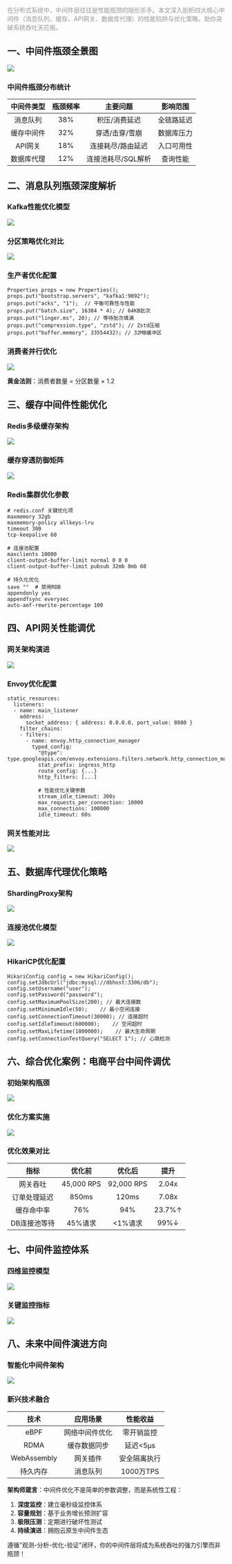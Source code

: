 <font style="color:rgba(0, 0, 0, 0.4);background-color:rgb(252, 252, 252);">在分布式系统中，中间件层往往是性能瓶颈的隐形杀手。本文深入剖析四大核心中间件（消息队列、缓存、API网关、数据库代理）的性能陷阱与优化策略，助你突破系统吞吐天花板。</font>

## <font style="color:rgba(0, 0, 0, 0.9);background-color:rgb(252, 252, 252);">一、中间件瓶颈全景图</font>
![](https://cdn.nlark.com/yuque/0/2025/png/538409/1751017276532-37408382-f931-4776-aa97-a72624b67346.png)

### <font style="color:rgba(0, 0, 0, 0.9);background-color:rgb(252, 252, 252);">中间件瓶颈分布统计</font>
| **<font style="color:rgba(0, 0, 0, 0.9);background-color:rgb(252, 252, 252);">中间件类型</font>** | **<font style="color:rgba(0, 0, 0, 0.9);background-color:rgb(252, 252, 252);">瓶颈频率</font>** | **<font style="color:rgba(0, 0, 0, 0.9);background-color:rgb(252, 252, 252);">主要问题</font>** | **<font style="color:rgba(0, 0, 0, 0.9);background-color:rgb(252, 252, 252);">影响范围</font>** |
| :---: | :---: | :---: | :---: |
| <font style="color:rgba(0, 0, 0, 0.9);background-color:rgb(252, 252, 252);">消息队列</font> | <font style="color:rgba(0, 0, 0, 0.9);background-color:rgb(252, 252, 252);">38%</font> | <font style="color:rgba(0, 0, 0, 0.9);background-color:rgb(252, 252, 252);">积压/消费延迟</font> | <font style="color:rgba(0, 0, 0, 0.9);background-color:rgb(252, 252, 252);">全链路延迟</font> |
| <font style="color:rgba(0, 0, 0, 0.9);background-color:rgb(252, 252, 252);">缓存中间件</font> | <font style="color:rgba(0, 0, 0, 0.9);background-color:rgb(252, 252, 252);">32%</font> | <font style="color:rgba(0, 0, 0, 0.9);background-color:rgb(252, 252, 252);">穿透/击穿/雪崩</font> | <font style="color:rgba(0, 0, 0, 0.9);background-color:rgb(252, 252, 252);">数据库压力</font> |
| <font style="color:rgba(0, 0, 0, 0.9);background-color:rgb(252, 252, 252);">API网关</font> | <font style="color:rgba(0, 0, 0, 0.9);background-color:rgb(252, 252, 252);">18%</font> | <font style="color:rgba(0, 0, 0, 0.9);background-color:rgb(252, 252, 252);">连接耗尽/路由延迟</font> | <font style="color:rgba(0, 0, 0, 0.9);background-color:rgb(252, 252, 252);">入口可用性</font> |
| <font style="color:rgba(0, 0, 0, 0.9);background-color:rgb(252, 252, 252);">数据库代理</font> | <font style="color:rgba(0, 0, 0, 0.9);background-color:rgb(252, 252, 252);">12%</font> | <font style="color:rgba(0, 0, 0, 0.9);background-color:rgb(252, 252, 252);">连接池耗尽/SQL解析</font> | <font style="color:rgba(0, 0, 0, 0.9);background-color:rgb(252, 252, 252);">查询性能</font> |


## <font style="color:rgba(0, 0, 0, 0.9);background-color:rgb(252, 252, 252);">二、消息队列瓶颈深度解析</font>
### <font style="color:rgba(0, 0, 0, 0.9);background-color:rgb(252, 252, 252);">Kafka性能优化模型</font>
![](https://cdn.nlark.com/yuque/0/2025/png/538409/1751019797612-d28d4dee-7431-4ec9-b31a-77e35b8b5df3.png)

### <font style="color:rgba(0, 0, 0, 0.9);background-color:rgb(252, 252, 252);">分区策略优化对比</font>
![](https://cdn.nlark.com/yuque/0/2025/png/538409/1751019948376-832f9096-f1f5-4735-a320-9707811c9847.png)

### <font style="color:rgba(0, 0, 0, 0.9);background-color:rgb(252, 252, 252);">生产者优化配置</font>
```plain
Properties props = new Properties();
props.put("bootstrap.servers", "kafka1:9092");
props.put("acks", "1");  // 平衡可靠性与性能
props.put("batch.size", 16384 * 4); // 64KB批次
props.put("linger.ms", 20); // 等待批次填满
props.put("compression.type", "zstd"); // Zstd压缩
props.put("buffer.memory", 33554432); // 32MB缓冲区
```

### <font style="color:rgba(0, 0, 0, 0.9);background-color:rgb(252, 252, 252);">消费者并行优化</font>
![](https://cdn.nlark.com/yuque/0/2025/png/538409/1751017356854-b0ccaca2-e11e-4947-979c-835eb27697bd.png)

**<font style="color:rgba(0, 0, 0, 0.9);background-color:rgb(252, 252, 252);">黄金法则</font>**<font style="color:rgba(0, 0, 0, 0.9);background-color:rgb(252, 252, 252);">：消费者数量 = 分区数量 × 1.2</font>

## <font style="color:rgba(0, 0, 0, 0.9);background-color:rgb(252, 252, 252);">三、缓存中间件性能优化</font>
### <font style="color:rgba(0, 0, 0, 0.9);background-color:rgb(252, 252, 252);">Redis多级缓存架构</font>
![](https://cdn.nlark.com/yuque/0/2025/png/538409/1751017370820-10fbe44c-3cab-479c-93be-5cdbdf93950a.png)

### <font style="color:rgba(0, 0, 0, 0.9);background-color:rgb(252, 252, 252);">缓存穿透防御矩阵</font>
![](https://cdn.nlark.com/yuque/0/2025/png/538409/1751017384715-31442940-29f5-430c-a6b1-274cd6a8c31e.png)

### <font style="color:rgba(0, 0, 0, 0.9);background-color:rgb(252, 252, 252);">Redis集群优化参数</font>
```plain
# redis.conf 关键优化项
maxmemory 32gb
maxmemory-policy allkeys-lru
timeout 300
tcp-keepalive 60

# 连接池配置
maxclients 10000
client-output-buffer-limit normal 0 0 0
client-output-buffer-limit pubsub 32mb 8mb 60

# 持久化优化
save ""  # 禁用RDB
appendonly yes
appendfsync everysec
auto-aof-rewrite-percentage 100
```

## <font style="color:rgba(0, 0, 0, 0.9);background-color:rgb(252, 252, 252);">四、API网关性能调优</font>
### <font style="color:rgba(0, 0, 0, 0.9);background-color:rgb(252, 252, 252);">网关架构演进</font>
![](https://cdn.nlark.com/yuque/0/2025/png/538409/1751017573681-c47bfd5b-13a3-4bcd-80ff-11b6389ad712.png)

### <font style="color:rgba(0, 0, 0, 0.9);background-color:rgb(252, 252, 252);">Envoy优化配置</font>
```plain
static_resources:
  listeners:
  - name: main_listener
    address:
      socket_address: { address: 0.0.0.0, port_value: 8080 }
    filter_chains:
    - filters:
      - name: envoy.http_connection_manager
        typed_config:
          "@type": type.googleapis.com/envoy.extensions.filters.network.http_connection_manager.v3.HttpConnectionManager
          stat_prefix: ingress_http
          route_config: {...}
          http_filters: [...]
          
          # 性能优化关键参数
          stream_idle_timeout: 300s
          max_requests_per_connection: 10000
          max_connections: 100000
          idle_timeout: 60s
```

### <font style="color:rgba(0, 0, 0, 0.9);background-color:rgb(252, 252, 252);">网关性能对比</font>
![](https://cdn.nlark.com/yuque/0/2025/png/538409/1751018054977-c06e10c3-27fb-4d23-b5be-0f05d11adee6.png)

## <font style="color:rgba(0, 0, 0, 0.9);background-color:rgb(252, 252, 252);">五、数据库代理优化策略</font>
### <font style="color:rgba(0, 0, 0, 0.9);background-color:rgb(252, 252, 252);">ShardingProxy架构</font>
![](https://cdn.nlark.com/yuque/0/2025/png/538409/1751018077856-6e793b15-1756-4890-ba99-abc8b5db4ea0.png)

### <font style="color:rgba(0, 0, 0, 0.9);background-color:rgb(252, 252, 252);">连接池优化模型</font>
![](https://cdn.nlark.com/yuque/0/2025/png/538409/1751018128276-553c4769-dc15-43cb-815e-85f01a1795aa.png)

### <font style="color:rgba(0, 0, 0, 0.9);background-color:rgb(252, 252, 252);">HikariCP优化配置</font>
```plain
HikariConfig config = new HikariConfig();
config.setJdbcUrl("jdbc:mysql://dbhost:3306/db");
config.setUsername("user");
config.setPassword("password");
config.setMaximumPoolSize(200); // 最大连接数
config.setMinimumIdle(50);    // 最小空闲连接
config.setConnectionTimeout(30000); // 连接超时
config.setIdleTimeout(600000);    // 空闲超时
config.setMaxLifetime(1800000);    // 最大生命周期
config.setConnectionTestQuery("SELECT 1"); // 心跳检测
```

## <font style="color:rgba(0, 0, 0, 0.9);background-color:rgb(252, 252, 252);">六、综合优化案例：电商平台中间件调优</font>
### <font style="color:rgba(0, 0, 0, 0.9);background-color:rgb(252, 252, 252);">初始架构瓶颈</font>
![](https://cdn.nlark.com/yuque/0/2025/png/538409/1751018590379-07b1e6c2-2225-4fdb-9330-323effd8cee5.png)

### <font style="color:rgba(0, 0, 0, 0.9);background-color:rgb(252, 252, 252);">优化方案实施</font>
![](https://cdn.nlark.com/yuque/0/2025/png/538409/1751018299792-95e2b2a9-bbff-46ab-b300-98afe6901dd7.png)

### <font style="color:rgba(0, 0, 0, 0.9);background-color:rgb(252, 252, 252);">优化效果对比</font>
| **<font style="color:rgba(0, 0, 0, 0.9);background-color:rgb(252, 252, 252);">指标</font>** | **<font style="color:rgba(0, 0, 0, 0.9);background-color:rgb(252, 252, 252);">优化前</font>** | **<font style="color:rgba(0, 0, 0, 0.9);background-color:rgb(252, 252, 252);">优化后</font>** | **<font style="color:rgba(0, 0, 0, 0.9);background-color:rgb(252, 252, 252);">提升</font>** |
| :---: | :---: | :---: | :---: |
| <font style="color:rgba(0, 0, 0, 0.9);background-color:rgb(252, 252, 252);">网关吞吐</font> | <font style="color:rgba(0, 0, 0, 0.9);background-color:rgb(252, 252, 252);">45,000 RPS</font> | <font style="color:rgba(0, 0, 0, 0.9);background-color:rgb(252, 252, 252);">92,000 RPS</font> | <font style="color:rgba(0, 0, 0, 0.9);background-color:rgb(252, 252, 252);">2.04x</font> |
| <font style="color:rgba(0, 0, 0, 0.9);background-color:rgb(252, 252, 252);">订单处理延迟</font> | <font style="color:rgba(0, 0, 0, 0.9);background-color:rgb(252, 252, 252);">850ms</font> | <font style="color:rgba(0, 0, 0, 0.9);background-color:rgb(252, 252, 252);">120ms</font> | <font style="color:rgba(0, 0, 0, 0.9);background-color:rgb(252, 252, 252);">7.08x</font> |
| <font style="color:rgba(0, 0, 0, 0.9);background-color:rgb(252, 252, 252);">缓存命中率</font> | <font style="color:rgba(0, 0, 0, 0.9);background-color:rgb(252, 252, 252);">76%</font> | <font style="color:rgba(0, 0, 0, 0.9);background-color:rgb(252, 252, 252);">94%</font> | <font style="color:rgba(0, 0, 0, 0.9);background-color:rgb(252, 252, 252);">23.7%↑</font> |
| <font style="color:rgba(0, 0, 0, 0.9);background-color:rgb(252, 252, 252);">DB连接池等待</font> | <font style="color:rgba(0, 0, 0, 0.9);background-color:rgb(252, 252, 252);">45%请求</font> | <font style="color:rgba(0, 0, 0, 0.9);background-color:rgb(252, 252, 252);"><1%请求</font> | <font style="color:rgba(0, 0, 0, 0.9);background-color:rgb(252, 252, 252);">99%↓</font> |


## <font style="color:rgba(0, 0, 0, 0.9);background-color:rgb(252, 252, 252);">七、中间件监控体系</font>
### <font style="color:rgba(0, 0, 0, 0.9);background-color:rgb(252, 252, 252);">四维监控模型</font>
![](https://cdn.nlark.com/yuque/0/2025/png/538409/1751019556014-72af920c-5d6d-464d-b70b-9114291bdabd.png)



### <font style="color:rgba(0, 0, 0, 0.9);background-color:rgb(252, 252, 252);">关键监控指标</font>
![](https://cdn.nlark.com/yuque/0/2025/png/538409/1751019507976-e2fdb32a-af19-4de8-a836-d9dd5d40665c.png)

## <font style="color:rgba(0, 0, 0, 0.9);background-color:rgb(252, 252, 252);">八、未来中间件演进方向</font>
### <font style="color:rgba(0, 0, 0, 0.9);background-color:rgb(252, 252, 252);">智能化中间件架构</font>
![](https://cdn.nlark.com/yuque/0/2025/png/538409/1751019516504-3a5878ac-1b5b-416e-a483-12dd8bd57311.png)

### <font style="color:rgba(0, 0, 0, 0.9);background-color:rgb(252, 252, 252);">新兴技术融合</font>
| **<font style="color:rgba(0, 0, 0, 0.9);background-color:rgb(252, 252, 252);">技术</font>** | **<font style="color:rgba(0, 0, 0, 0.9);background-color:rgb(252, 252, 252);">应用场景</font>** | **<font style="color:rgba(0, 0, 0, 0.9);background-color:rgb(252, 252, 252);">性能收益</font>** |
| :---: | :---: | :---: |
| <font style="color:rgba(0, 0, 0, 0.9);background-color:rgb(252, 252, 252);">eBPF</font> | <font style="color:rgba(0, 0, 0, 0.9);background-color:rgb(252, 252, 252);">网络中间件优化</font> | <font style="color:rgba(0, 0, 0, 0.9);background-color:rgb(252, 252, 252);">零开销监控</font> |
| <font style="color:rgba(0, 0, 0, 0.9);background-color:rgb(252, 252, 252);">RDMA</font> | <font style="color:rgba(0, 0, 0, 0.9);background-color:rgb(252, 252, 252);">缓存数据同步</font> | <font style="color:rgba(0, 0, 0, 0.9);background-color:rgb(252, 252, 252);">延迟<5μs</font> |
| <font style="color:rgba(0, 0, 0, 0.9);background-color:rgb(252, 252, 252);">WebAssembly</font> | <font style="color:rgba(0, 0, 0, 0.9);background-color:rgb(252, 252, 252);">网关插件</font> | <font style="color:rgba(0, 0, 0, 0.9);background-color:rgb(252, 252, 252);">安全隔离执行</font> |
| <font style="color:rgba(0, 0, 0, 0.9);background-color:rgb(252, 252, 252);">持久内存</font> | <font style="color:rgba(0, 0, 0, 0.9);background-color:rgb(252, 252, 252);">消息队列</font> | <font style="color:rgba(0, 0, 0, 0.9);background-color:rgb(252, 252, 252);">1000万TPS</font> |


**<font style="background-color:rgb(252, 252, 252);"></font>**

**<font style="background-color:rgb(252, 252, 252);">架构师箴言</font>**<font style="background-color:rgb(252, 252, 252);">：中间件优化不是简单的参数调整，而是系统性工程：</font>

1. **<font style="background-color:rgb(252, 252, 252);">深度监控</font>**<font style="background-color:rgb(252, 252, 252);">：建立毫秒级监控体系</font>
2. **<font style="background-color:rgb(252, 252, 252);">容量规划</font>**<font style="background-color:rgb(252, 252, 252);">：基于业务增长预测扩容</font>
3. **<font style="background-color:rgb(252, 252, 252);">极限压测</font>**<font style="background-color:rgb(252, 252, 252);">：定期进行破坏性测试</font>
4. **<font style="background-color:rgb(252, 252, 252);">持续演进</font>**<font style="background-color:rgb(252, 252, 252);">：拥抱云原生中间件生态</font>

<font style="background-color:rgb(252, 252, 252);">遵循"观测-分析-优化-验证"闭环，你的中间件层将成为系统吞吐的强力引擎而非瓶颈！</font>

